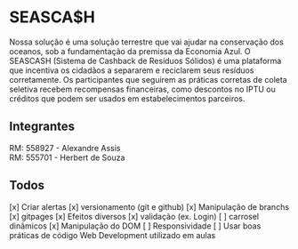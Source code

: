# SEASCA$H
Nossa solução é uma solução terrestre que vai ajudar na conservação dos
oceanos, sob a fundamentação da premissa da Economia Azul. O SEASCASH (Sistema
de Cashback de Resíduos Sólidos) é uma plataforma que incentiva os cidadãos a
separarem e reciclarem seus resíduos corretamente. Os participantes que seguirem as
práticas corretas de coleta seletiva recebem recompensas financeiras, como descontos no
IPTU ou créditos que podem ser usados em estabelecimentos parceiros. 

## Integrantes
RM: 558927 - Alexandre Assis <br />
RM: 555701 - Herbert de Souza

## Todos
[x] Criar alertas
[x] versionamento (git e github)
[x] Manipulação de branchs
[x] gitpages
[x] Efeitos diversos
[x] validação (ex. Login)
[ ] carrosel dinâmicos
[x] Manipulação do DOM
[ ] Responsividade
[ ] Usar boas práticas de código Web Development utilizado em aulas
